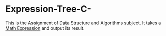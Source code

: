# Expression-Tree-C-
This is the Assignment of Data Structure and Algorithms subject.
It takes a [Math Expression](https://www.mathsisfun.com/definitions/expression.html) and output its result.
